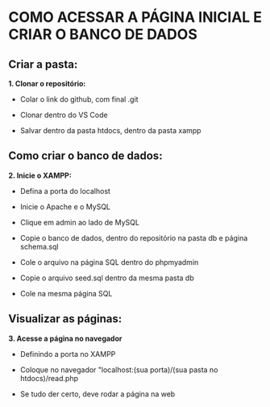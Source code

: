 # COMO ACESSAR A PÁGINA INICIAL E CRIAR O BANCO DE DADOS

## Criar a pasta:

**1. Clonar o repositório:**

- Colar o link do github, com final .git  

- Clonar dentro do VS Code  

- Salvar dentro da pasta htdocs, dentro da pasta xampp  

## Como criar o banco de dados:

**2. Inicie o XAMPP:**

- Defina a porta do localhost  

- Inicie o Apache e o MySQL  

- Clique em admin ao lado de MySQL  

- Copie o banco de dados, dentro do repositório na pasta db e página schema.sql  

- Cole o arquivo na página SQL dentro do phpmyadmin  

- Copie o arquivo seed.sql dentro da mesma pasta db  

- Cole na mesma página SQL  

## Visualizar as páginas:

**3. Acesse a página no navegador**

- Definindo a porta no XAMPP  

- Coloque no navegador "localhost:(sua porta)/(sua pasta no htdocs)/read.php  

- Se tudo der certo, deve rodar a página na web  